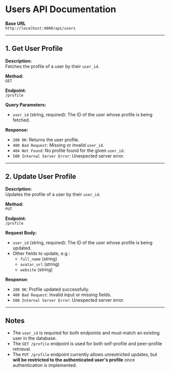 # Users API Documentation

**Base URL**  
`http://localhost:4000/api/users`

---

## 1. Get User Profile

**Description:**  
Fetches the profile of a user by their `user_id`.

**Method:**  
`GET`

**Endpoint:**  
`/profile`

**Query Parameters:**
- `user_id` (string, required): The ID of the user whose profile is being fetched.

**Response:**
- `200 OK`: Returns the user profile.
- `400 Bad Request`: Missing or invalid `user_id`.
- `404 Not Found`: No profile found for the given `user_id`.
- `500 Internal Server Error`: Unexpected server error.

---

## 2. Update User Profile

**Description:**  
Updates the profile of a user by their `user_id`.

**Method:**  
`PUT`

**Endpoint:**  
`/profile`

**Request Body:**
- `user_id` (string, required): The ID of the user whose profile is being updated.
- Other fields to update, e.g.:
  - `full_name` (string)
  - `avatar_url` (string)
  - `website` (string)

**Response:**
- `200 OK`: Profile updated successfully.
- `400 Bad Request`: Invalid input or missing fields.
- `500 Internal Server Error`: Unexpected server error.

---

## Notes

- The `user_id` is required for both endpoints and must match an existing user in the database.
- The `GET /profile` endpoint is used for both self-profile and peer-profile retrieval.
- The `PUT /profile` endpoint currently allows unrestricted updates, but **will be restricted to the authenticated user's profile** once authentication is implemented.
